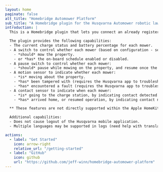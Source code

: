 ```yaml
---
layout: home
paginate: false
alt_title: "Homebridge Automower Platform"
sub_title: "A Homebridge plugin for the Husqvarna Automower robotic lawn mower"
introduction: |
  This is a Homebridge plugin that lets you connect an already registered Husqvarna Automower to Apple HomeKit by using Homebridge.

  The plugin provides the following capabilities:
  - The current charge status and battery percentage for each mower.
  - A switch to control whether each mower (based on configuration - see documentation):
    - *should* mow the property.
    - or *has* the on-board schedule enabled or disabled.
  - A pause switch to control whether each mower:
    - *should* pause while mowing on the property, and resume once the switch is turned off.
  - A motion sensor to indicate whether each mower:
    - *is* moving about the property.
    - *has* been tampered with (requires the Husqvarna app to troubleshoot) and needs assistance. **
    - *has* encountered a fault (requires the Husqvarna app to troubleshoot) and needs assistance. **
  - A contact sensor to indicate when each mower:
    - *is* going to the charge station, by indicating contact detected. **
    - *has* arrived home, or resumed operation, by indicating contact not detected. **

  ** These features are not directly supported within the Apple HomeKit app and will require a 3rd party application (such as Controller for HomeKit) to use for any automations.

  Additional capabilities:
  - Does not cause logout of the Husqvarna mobile application.
  - Multiple languages may be supported in logs (need help with translations).

actions:
  - label: "Get Started"
    icon: arrow-right
    relative_url: "/getting-started"
  - label: "GitHub"
    icon: github
    url: "https://github.com/jeff-winn/homebridge-automower-platform"
---
```

